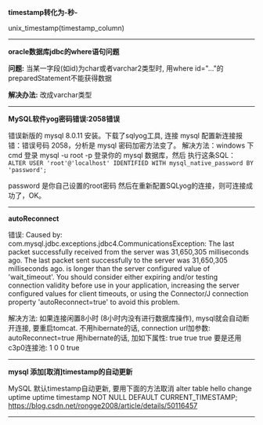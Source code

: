 **timestamp转化为-秒-**

unix_timestamp(timestamp_column)

---

**oracle数据库jdbc的where语句问题**

**问题:** 当某一字段(如id)为char或者varchar2类型时, 用where id="..."的preparedStatement不能获得数据

**解决办法:** 改成varchar类型

---

**MySQL软件yog密码错误:2058错误**


错误新版的 mysql 8.0.11 安装。下载了sqlyog工具, 连接 mysql
配置新连接报错：错误号码 2058，分析是 mysql 密码加密方法变了。
解决方法：windows 下cmd 登录 mysql -u root -p 登录你的 mysql 数据库，然后 执行这条SQL：
 `ALTER USER 'root'@'localhost' IDENTIFIED WITH mysql_native_password BY 'password';`

password 是你自己设置的root密码
然后在重新配置SQLyog的连接，则可连接成功了，OK。 



---

**autoReconnect**

错误: Caused by: com.mysql.jdbc.exceptions.jdbc4.CommunicationsException: The last packet successfully received from the server was 31,650,305 milliseconds ago.  The last packet sent successfully to the server was 31,650,305 milliseconds ago. is longer than the server configured value of 'wait_timeout'. You should consider either expiring and/or testing connection validity before use in your application, increasing the server configured values for client timeouts, or using the Connector/J connection property 'autoReconnect=true' to avoid this problem.

解决方法: 如果连接闲置8小时 (8小时内没有进行数据库操作), mysql就会自动断开连接, 要重启tomcat. 
    不用hibernate的话, connection url加参数: autoReconnect=true 
    用hibernate的话, 加如下属性: 
        <property name="connection.autoReconnect">true</property> 
        <property name="connection.autoReconnectForPools">true</property> 
        <property name="connection.is-connection-validation-required">true</property> 
    要是还用c3p0连接池: 
        <property name="hibernate.c3p0.acquire_increment">1</property> 
        <property name="hibernate.c3p0.idle_test_period">0</property> 
        <property name="hibernate.c3p0.timeout">0</property> 
        <property name="hibernate.c3p0.validate">true</property>

---

**mysql 添加[取消]timestamp的自动更新**

MySQL 默认timestamp自动更新, 要用下面的方法取消
alter table hello change uptime uptime timestamp NOT NULL DEFAULT CURRENT_TIMESTAMP;
https://blog.csdn.net/rongge2008/article/details/50116457

---

